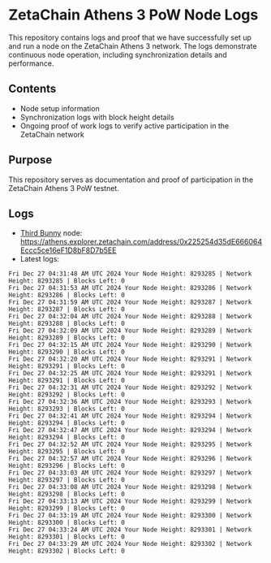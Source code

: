 # ZetaChain Athens 3 PoW Node Logs
This repository contains logs and proof that we have successfully set up and run a node on the ZetaChain Athens 3 network. The logs demonstrate continuous node operation, including synchronization details and performance.

## Contents
- Node setup information
- Synchronization logs with block height details
- Ongoing proof of work logs to verify active participation in the ZetaChain network

## Purpose
This repository serves as documentation and proof of participation in the ZetaChain Athens 3 PoW testnet.

## Logs

- [Third Bunny](https://thirdbunny.xyz/) node: https://athens.explorer.zetachain.com/address/0x225254d35dE666064Eccc5ce16eF1D8bF8D7b5EE
- Latest logs:
```
Fri Dec 27 04:31:48 AM UTC 2024 Your Node Height: 8293285 | Network Height: 8293285 | Blocks Left: 0
Fri Dec 27 04:31:53 AM UTC 2024 Your Node Height: 8293286 | Network Height: 8293286 | Blocks Left: 0
Fri Dec 27 04:31:59 AM UTC 2024 Your Node Height: 8293287 | Network Height: 8293287 | Blocks Left: 0
Fri Dec 27 04:32:04 AM UTC 2024 Your Node Height: 8293288 | Network Height: 8293288 | Blocks Left: 0
Fri Dec 27 04:32:09 AM UTC 2024 Your Node Height: 8293289 | Network Height: 8293289 | Blocks Left: 0
Fri Dec 27 04:32:15 AM UTC 2024 Your Node Height: 8293290 | Network Height: 8293290 | Blocks Left: 0
Fri Dec 27 04:32:20 AM UTC 2024 Your Node Height: 8293291 | Network Height: 8293291 | Blocks Left: 0
Fri Dec 27 04:32:25 AM UTC 2024 Your Node Height: 8293291 | Network Height: 8293291 | Blocks Left: 0
Fri Dec 27 04:32:31 AM UTC 2024 Your Node Height: 8293292 | Network Height: 8293292 | Blocks Left: 0
Fri Dec 27 04:32:36 AM UTC 2024 Your Node Height: 8293293 | Network Height: 8293293 | Blocks Left: 0
Fri Dec 27 04:32:41 AM UTC 2024 Your Node Height: 8293294 | Network Height: 8293294 | Blocks Left: 0
Fri Dec 27 04:32:47 AM UTC 2024 Your Node Height: 8293294 | Network Height: 8293294 | Blocks Left: 0
Fri Dec 27 04:32:52 AM UTC 2024 Your Node Height: 8293295 | Network Height: 8293295 | Blocks Left: 0
Fri Dec 27 04:32:57 AM UTC 2024 Your Node Height: 8293296 | Network Height: 8293296 | Blocks Left: 0
Fri Dec 27 04:33:03 AM UTC 2024 Your Node Height: 8293297 | Network Height: 8293297 | Blocks Left: 0
Fri Dec 27 04:33:08 AM UTC 2024 Your Node Height: 8293298 | Network Height: 8293298 | Blocks Left: 0
Fri Dec 27 04:33:13 AM UTC 2024 Your Node Height: 8293299 | Network Height: 8293299 | Blocks Left: 0
Fri Dec 27 04:33:19 AM UTC 2024 Your Node Height: 8293300 | Network Height: 8293300 | Blocks Left: 0
Fri Dec 27 04:33:24 AM UTC 2024 Your Node Height: 8293301 | Network Height: 8293301 | Blocks Left: 0
Fri Dec 27 04:33:29 AM UTC 2024 Your Node Height: 8293302 | Network Height: 8293302 | Blocks Left: 0
```
